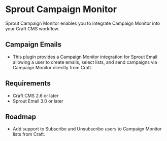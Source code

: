 # Sprout Campaign Monitor

Sprout Campaign Monitor enables you to integrate Campaign Monitor into your Craft CMS workflow. 

## Campaign Emails

- This plugin provides a Campaign Monitor integration for Sprout Email allowing a user to create emails, select 
lists, and send campaigns via Campaign Monitor directly from Craft. 

## Requirements

- Craft CMS 2.6 or later
- Sprout Email 3.0 or later

## Roadmap

- Add support to Subscribe and Unsubscribe users to Campaign Monitor lists from Craft.